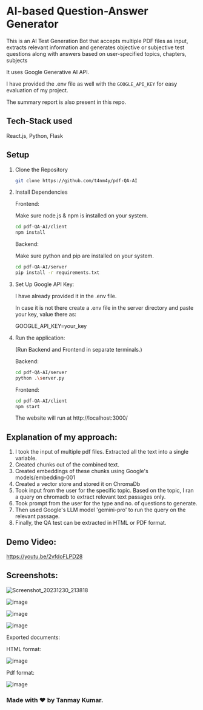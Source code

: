 
# AI-based Question-Answer Generator
This is an AI Test Generation Bot that accepts multiple PDF files as input, extracts relevant information and generates objective or subjective test questions along with answers based on user-specified topics, chapters, subjects

It uses Google Generative AI API.

I have provided the .env file as well with the `GOOGLE_API_KEY` for easy evaluation of my project.

The summary report is also present in this repo.

## Tech-Stack used
React.js, Python, Flask

## Setup
1. Clone the Repository 
   ```bash
   git clone https://github.com/t4nm4y/pdf-QA-AI
   ```
2. Install Dependencies
   
   Frontend:

   Make sure node.js & npm is installed on your system.
   ```bash
   cd pdf-QA-AI/client
   npm install
   ```

   Backend:
   
   Make sure python and pip are installed on your system.
   ```bash
   cd pdf-QA-AI/server
   pip install -r requirements.txt
   ```

3. Set Up Google API Key:
   
   I have already provided it in the .env file.
   
   In case it is not there create a .env file in the server directory and paste your key, value there as:

    GOOGLE_API_KEY=your_key

4. Run the application:

   (Run Backend and Frontend in separate terminals.)

   Backend:
   ```bash
   cd pdf-QA-AI/server
   python .\server.py
   ```
   
   Frontend:
   ```bash
   cd pdf-QA-AI/client
   npm start
   ```
   The website will run at http://localhost:3000/

## Explanation of my approach:
1. I took the input of multiple pdf files. Extracted all the text into a single variable.
2. Created chunks out of the combined text.
3. Created embeddings of these chunks using Google's models/embedding-001
4. Created a vector store and stored it on ChromaDb
5. Took input from the user for the specific topic. Based on the topic, I ran a query on chromadb to extract relevant text passages only.
6. Took prompt from the user for the type and no. of questions to generate.
7. Then used Google's LLM model 'gemini-pro' to run the query on the relevant passage.
8. Finally, the QA test can be extracted in HTML or PDF format.


## Demo Video:
https://youtu.be/2vfdoFLPD28

## Screenshots:

![Screenshot_20231230_213818](https://github.com/t4nm4y/pdf-QA-AI/assets/88146479/40091f25-ce96-4824-9eb7-0dfeb617d280)

![image](https://github.com/t4nm4y/pdf-QA-AI/assets/88146479/d0e62476-647f-410d-914e-e2f7b0bd1a18)

![image](https://github.com/t4nm4y/pdf-QA-AI/assets/88146479/dd00e809-86dc-46d4-a86c-d2ed36aee15d)

![image](https://github.com/t4nm4y/pdf-QA-AI/assets/88146479/37e7467e-deab-4c91-907a-72006a107c3c)

Exported documents:

HTML format:

![image](https://github.com/t4nm4y/pdf-QA-AI/assets/88146479/6d90b754-d0d9-4c68-8b19-92fc3b099960)

Pdf format:

![image](https://github.com/t4nm4y/pdf-QA-AI/assets/88146479/292c5108-8ab2-4ea1-95a8-954b29be840d)



### Made with ❤️ by Tanmay Kumar.
